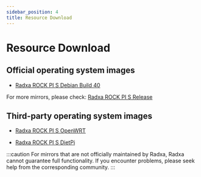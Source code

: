```yaml
---
sidebar_position: 4
title: Resource Download
---
```


# Resource Download

## Official operating system images

- [Radxa ROCK PI S Debian Build 40](https://github.com/radxa-build/rock-pi-s/releases/download/b40/rock-pi-s_debian_bookworm_cli_b40.img.xz)

For more mirrors, please check: [Radxa ROCK PI S Release](https://github.com/radxa-build/rock-pi-s/releases)

## Third-party operating system images

- [Radxa ROCK PI S OpenWRT](https://openwrt.org/toh/hwdata/radxa/radxa_rock_pi_s)

- [Radxa ROCK PI S DietPi](https://dietpi.com/downloads/images/DietPi_ROCKPiS-ARMv8-Bookworm.img.xz)

:::caution
For mirrors that are not officially maintained by Radxa, Radxa cannot guarantee full functionality. If you encounter problems, please seek help from the corresponding community.
:::
